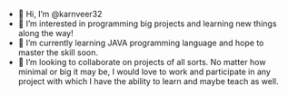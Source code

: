 - 👋 Hi, I’m @karnveer32
- 👀 I’m interested in programming big projects and learning new things along the way!
- 🌱 I’m currently learning JAVA programming language and hope to master the skill soon.
- 💞️ I’m looking to collaborate on projects of all sorts. No matter how minimal or big it may be, I would love to work and participate in any project with which
I have the ability to learn and maybe teach as well. 


<!---
karnveer32/karnveer32 is a ✨ special ✨ repository because its `README.md` (this file) appears on your GitHub profile.
You can click the Preview link to take a look at your changes.
--->
